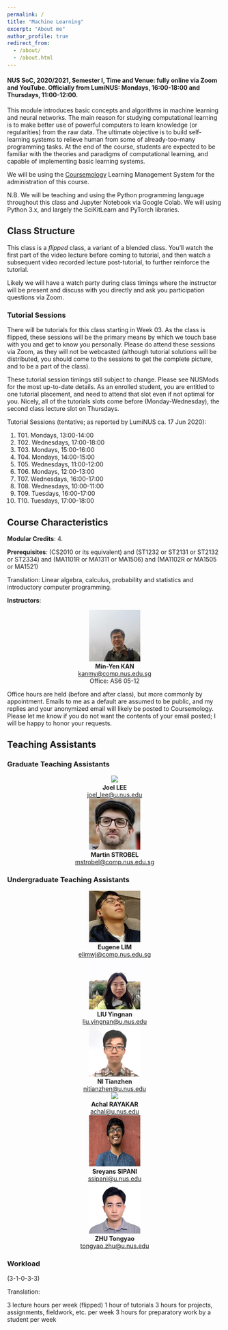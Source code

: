 ```yaml
---
permalink: /
title: "Machine Learning"
excerpt: "About me"
author_profile: true
redirect_from:
  - /about/
  - /about.html
---
```


#### NUS SoC, 2020/2021, Semester I, Time and Venue: fully online via Zoom and YouTube.  Officially from LumiNUS: Mondays, 16:00-18:00 and Thursdays, 11:00-12:00.

This module introduces basic concepts and algorithms in machine learning and neural networks. The main reason for studying computational learning is to make better use of powerful computers to learn knowledge (or regularities) from the raw data. The ultimate objective is to build self-learning systems to relieve human from some of already-too-many programming tasks. At the end of the course, students are expected to be familiar with the theories and paradigms of computational learning, and capable of implementing basic learning systems.

We will be using the [Coursemology](http://coursemology.org/courses/1870) Learning Management System for the administration of this course.

N.B. We will be teaching and using the Python programming language throughout this class and Jupyter Notebook via Google Colab. We will using Python 3.x, and largely the SciKitLearn and PyTorch libraries.

## Class Structure
This class is a _flipped_ class, a variant of a blended class. You’ll watch the first part of the video lecture before coming to tutorial, and then watch a subsequent video recorded lecture post-tutorial, to further reinforce the tutorial.

Likely we will have a watch party during class timings where the instructor will be present and discuss with you directly and ask you participation questions via Zoom.

### Tutorial Sessions
There will be tutorials for this class starting in Week 03.  As the class is flipped, these sessions will be the primary means by which we touch base with you and get to know you personally. Please do attend these sessions via Zoom, as they will not be webcasted (although tutorial solutions will be distributed, you should come to the sessions to get the complete picture, and to be a part of the class).

These tutorial session timings still subject to change. Please see NUSMods for the most up-to-date details. As an enrolled student, you are entitled to one tutorial placement, and need to attend that slot even if not optimal for you. Nicely, all of the tutorials slots come before (Monday-Wednesday), the second class lecture slot on Thursdays.

Tutorial Sessions (tentative; as reported by LumiNUS ca. 17 Jun 2020):

1. T01. Mondays, 13:00-14:00
2. T02. Wednesdays, 17:00-18:00
3. T03. Mondays, 15:00-16:00
4. T04. Mondays, 14:00-15:00
5. T05. Wednesdays,  11:00-12:00
6. T06. Mondays, 12:00-13:00
7. T07. Wednesdays, 16:00-17:00
8. T08. Wednesdays, 10:00-11:00
9. T09. Tuesdays, 16:00-17:00
10. T10. Tuesdays, 17:00-18:00


## Course Characteristics

**Modular Credits**: 4.

**Prerequisites**: (CS2010 or its equivalent) and (ST1232 or ST2131 or ST2132 or ST2334) and (MA1101R or MA1311 or MA1506) and (MA1102R or MA1505 or MA1521)

Translation:
Linear algebra, calculus, probability and statistics and introductory computer programming.

**Instructors**:

<div class="author__avatar" style="text-align:center;">
  <!-- Ensure image is of appropriate square size 120px x 120px, and less than 10KB ideally -->
  <img src="images/kanmy.jpg"/><BR/>
  <strong>Min-Yen KAN</strong>
  <BR/>
  <A HREF="mailto:kanmy@comp.nus.edu.sg">kanmy@comp.nus.edu.sg</A><BR/>
  Office: AS6 05-12
</div>

Office hours are held (before and after class), but more commonly by appointment. Emails to me as a default are assumed to be public, and my replies and your anonymized email will likely be posted to Coursemology. Please let me know if you do not want the contents of your email posted; I will be happy to honor your requests.

## Teaching Assistants

<!-- Copy above tile from instructor -->

### Graduate Teaching Assistants

<div style="text-align:center;">

<div class="author__avatar">
  <!-- Ensure image is of appropriate square size 120px x 120px, and less than 10KB ideally -->
  <img src="images/bio-photo.jpg" width="120"><BR/>
  <strong>Joel LEE</strong>
  <BR/>
  <A HREF="mailto:joel_lee@u.nus.edu">joel_lee@u.nus.edu</A><BR/>
</div>

<div class="author__avatar">
  <!-- Ensure image is of appropriate square size 120px x 120px, and less than 10KB ideally -->
  <img src="images/Martin.JPG"/><BR/>
  <strong>Martin STROBEL</strong>
  <BR/>
  <A HREF="mailto:mstrobel@comp.nus.edu.sg">mstrobel@comp.nus.edu.sg</A><BR/>
</div>

</div>

### Undergraduate Teaching Assistants

<div style="text-align:center;">

<div class="author__avatar">
  <!-- Ensure image is of appropriate square size 120px x 120px, and less than 10KB ideally -->
  <img src="images/elimwj.jpg"/><BR/>
  <strong>Eugene LIM</strong>
  <BR/>
  <A HREF="mailto:elimwj@comp.nus.edu.sg">elimwj@comp.nus.edu.sg</A><BR/>
</div>

<div class="author__avatar">
  <!-- Ensure image is of appropriate square size 120px x 120px, and less than 10KB ideally -->
  <img src="images/Yingnan.jpg"/><BR/>
  <strong>LIU Yingnan</strong>
  <BR/>
  <A HREF="mailto:liu.yingnan@u.nus.edu">liu.yingnan@u.nus.edu</A><BR/>
</div>

<div class="author__avatar">
  <!-- Ensure image is of appropriate square size 120px x 120px, and less than 10KB ideally -->
  <img src="images/tianzhen.png"/><BR/>
  <strong>NI Tianzhen</strong>
  <BR/>
  <A HREF="mailto:nitianzhen@u.nus.edu">nitianzhen@u.nus.edu</A><BR/>
</div>

<div class="author__avatar">
  <!-- Ensure image is of appropriate square size 120px x 120px, and less than 10KB ideally -->
  <img src="images/bio-photo.jpg" width="120"><BR/>
  <strong>Achal RAYAKAR</strong>
  <BR/>
  <A HREF="mailto:achal@u.nus.edu">achal@u.nus.edu</A><BR/>
</div>

<div class="author__avatar">
  <!-- Ensure image is of appropriate square size 120px x 120px, and less than 10KB ideally -->
  <img src="images/sreyans.jpg"/><BR/>
  <strong>Sreyans SIPANI</strong>
  <BR/>
  <A HREF="mailto:ssipani@u.nus.edu">ssipani@u.nus.edu</A><BR/>
</div>

<div class="author__avatar">
  <!-- Ensure image is of appropriate square size 120px x 120px, and less than 10KB ideally -->
  <img src="images/Tongyao.jpg"/><BR/>
  <strong>ZHU Tongyao</strong>
  <BR/>
  <A HREF="mailto:tongyao.zhu@u.nus.edu">tongyao.zhu@u.nus.edu</A><BR/>
</div>

</div>

### Workload

(3-1-0-3-3)

Translation:

3 lecture hours per week (flipped)
1 hour of tutorials
3 hours for projects, assignments, fieldwork, etc. per week
3 hours for preparatory work by a student per week

